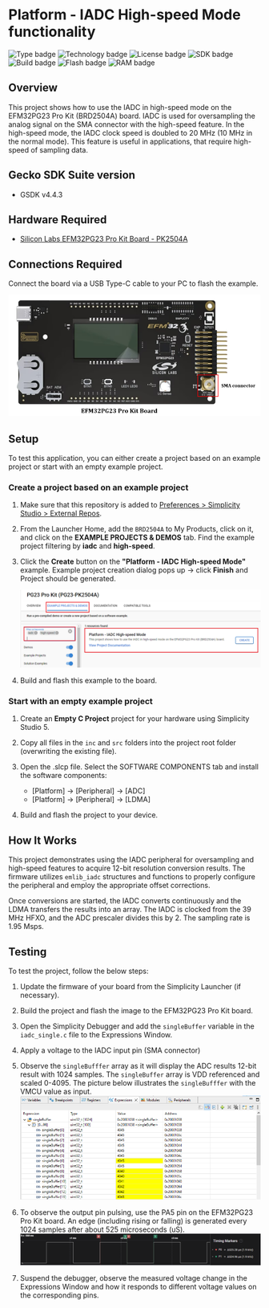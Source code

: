 # Platform - IADC High-speed Mode functionality #

![Type badge](https://img.shields.io/badge/dynamic/json?url=https://raw.githubusercontent.com/SiliconLabs/application_examples_ci/master/platform_applications/platform_iadc_high_speed_PG23_common.json&label=Type&query=type&color=green)
![Technology badge](https://img.shields.io/badge/dynamic/json?url=https://raw.githubusercontent.com/SiliconLabs/application_examples_ci/master/platform_applications/platform_iadc_high_speed_PG23_common.json&label=Technology&query=technology&color=green)
![License badge](https://img.shields.io/badge/dynamic/json?url=https://raw.githubusercontent.com/SiliconLabs/application_examples_ci/master/platform_applications/platform_iadc_high_speed_PG23_common.json&label=License&query=license&color=green)
![SDK badge](https://img.shields.io/badge/dynamic/json?url=https://raw.githubusercontent.com/SiliconLabs/application_examples_ci/master/platform_applications/platform_iadc_high_speed_PG23_common.json&label=SDK&query=sdk&color=green)
![Build badge](https://img.shields.io/endpoint?url=https://raw.githubusercontent.com/SiliconLabs/application_examples_ci/master/platform_applications/platform_iadc_high_speed_PG23_build_status.json)
![Flash badge](https://img.shields.io/badge/dynamic/json?url=https://raw.githubusercontent.com/SiliconLabs/application_examples_ci/master/platform_applications/platform_iadc_high_speed_PG23_common.json&label=Flash&query=flash&color=blue)
![RAM badge](https://img.shields.io/badge/dynamic/json?url=https://raw.githubusercontent.com/SiliconLabs/application_examples_ci/master/platform_applications/platform_iadc_high_speed_PG23_common.json&label=RAM&query=ram&color=blue)
## Overview ##

This project shows how to use the IADC in high-speed mode on the EFM32PG23 Pro Kit (BRD2504A) board. IADC is used for oversampling the analog signal on the SMA connector with the high-speed feature. In the high-speed mode, the IADC clock speed is doubled to 20 MHz (10 MHz in the normal mode). This feature is useful in applications, that require high-speed of sampling data.

## Gecko SDK Suite version ##

- GSDK v4.4.3

## Hardware Required ##

- [Silicon Labs EFM32PG23 Pro Kit Board - PK2504A ](https://www.silabs.com/development-tools/mcu/32-bit/efm32pg23-pro-kit?tab=overview)

## Connections Required ##

Connect the board via a USB Type-C cable to your PC to flash the example.

![board](image/board.png)

## Setup ##

To test this application, you can either create a project based on an example project or start with an empty example project.

### Create a project based on an example project ###

1. Make sure that this repository is added to [Preferences > Simplicity Studio > External Repos](https://docs.silabs.com/simplicity-studio-5-users-guide/latest/ss-5-users-guide-about-the-launcher/welcome-and-device-tabs).

2. From the Launcher Home, add the `BRD2504A` to My Products, click on it, and click on the **EXAMPLE PROJECTS & DEMOS** tab. Find the example project filtering by **iadc** and **high-speed**.

3. Click the **Create** button on the **"Platform - IADC High-speed Mode"** example. Example project creation dialog pops up -> click **Finish** and Project should be generated.

    ![Create_project](image/create_project.png)

4. Build and flash this example to the board.

### Start with an empty example project ###

1. Create an **Empty C Project** project for your hardware using Simplicity Studio 5.

2. Copy all files in the `inc` and `src` folders into the project root folder (overwriting the existing file).

3. Open the .slcp file. Select the SOFTWARE COMPONENTS tab and install the software components:

    - [Platform] → [Peripheral] → [ADC]
    - [Platform] → [Peripheral] → [LDMA]

4. Build and flash the project to your device.

## How It Works ##

This project demonstrates using the IADC peripheral for oversampling and high-speed features to acquire 12-bit resolution conversion results. The firmware utilizes `emlib_iadc` structures and functions to properly configure the peripheral and employ the appropriate offset corrections.

Once conversions are started, the IADC converts continuously and the LDMA transfers the results into an array. The IADC is clocked from the 39 MHz HFXO, and the ADC prescaler divides this by 2. The sampling rate is 1.95 Msps.

## Testing ##

To test the project, follow the below steps:

1. Update the firmware of your board from the Simplicity Launcher (if necessary).
   
2. Build the project and flash the image to the EFM32PG23 Pro Kit board.
   
3. Open the Simplicity Debugger and add the `singleBuffer` variable in the `iadc_single.c` file to the Expressions Window.

4. Apply a voltage to the IADC input pin (SMA connector)
   
5. Observe the `singleBufffer` array as it will display the ADC results 12-bit result with 1024 samples. The `singleBuffer` array is VDD referenced and scaled 0-4095. The picture below illustrates the `singleBufffer` with the VMCU value as input.
![buffer_debugger](image/buffer_debugger.png)

1. To observe the output pin pulsing, use the PA5 pin on the EFM32PG23 Pro Kit board. An edge (including rising or falling) is generated every 1024 samples after about 525 microseconds (uS).
![output_pulse](image/output_pulse.png)

1. Suspend the debugger, observe the measured voltage change in the Expressions Window and how it responds to different voltage values on the corresponding pins.
